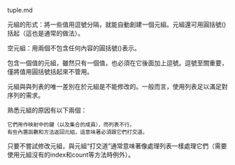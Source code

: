 tuple.md

元組的形式：將一些值用逗號分隔，就能自動創建一個元組。元組還可用圓括號()括起（這也是通常的做法）。

空元組：用兩個不包含任何內容的圓括號()表示。

包含一個值的元組，雖然只有一個值，也必須在它後面加上逗號。逗號至關重要，僅將值用圓括號括起來不管用。

元組與與列表的唯一差別在於元組是不能修改的。一般而言，使用列表足以滿足對序列的需求。

熟悉元組的原因有以下兩個：

    它們用作映射中的鍵（以及集合的成員），而列表不行。
    有些內置函數和方法返回元組，這意味著必須跟它們打交道。

只要不嘗試修改元組，與元組“打交道”通常意味著像處理列表一樣處理它們（需要使用元組沒有的index和count等方法時例外）。